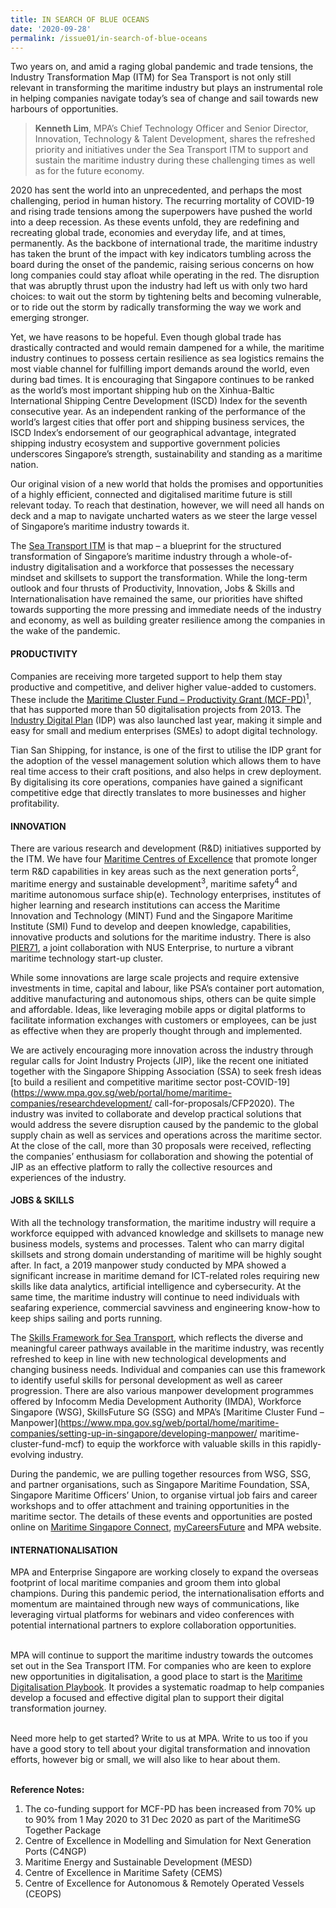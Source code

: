 ```yaml
---
title: IN SEARCH OF BLUE OCEANS
date: '2020-09-28'
permalink: /issue01/in-search-of-blue-oceans
---
```

Two years on, and amid a raging global pandemic and trade tensions, the Industry Transformation Map (ITM) for Sea Transport is not only still relevant in transforming the maritime industry but plays an instrumental role in helping companies navigate today’s sea of change and sail towards new harbours of opportunities.

> **Kenneth Lim**, MPA’s Chief Technology Officer and Senior Director, Innovation, Technology & Talent Development, shares the refreshed priority and initiatives under the Sea Transport ITM to support and sustain the maritime industry during these challenging times as well as for the future economy. 

2020 has sent the world into an unprecedented, and perhaps the most challenging, period in human history. The recurring mortality of COVID-19 and rising trade tensions among the superpowers have pushed the world into a deep recession. As these events unfold, they are redefining and recreating global trade, economies and everyday life, and
at times, permanently. As the backbone of international trade, the maritime industry has taken the brunt of the impact with key indicators tumbling across the board during the
onset of the pandemic, raising serious concerns on how long companies could stay afloat while operating in the red. The disruption that was abruptly thrust upon the industry had left us with only two hard choices: to wait out the storm by tightening belts and becoming
vulnerable, or to ride out the storm by radically transforming the way we work and emerging stronger.

Yet, we have reasons to be hopeful. Even though global trade has drastically contracted and would remain dampened for a while, the maritime industry continues to possess certain resilience as sea logistics remains the most viable channel for fulfilling import demands around the world, even during bad times. It is encouraging that Singapore
continues to be ranked as the world’s most important shipping hub on the Xinhua-Baltic International Shipping Centre Development (ISCD) Index for the seventh consecutive year. As an independent ranking of the performance of the world’s largest cities that offer port and shipping business services, the ISCD Index’s endorsement of our geographical
advantage, integrated shipping industry ecosystem and supportive government policies underscores Singapore’s strength, sustainability and standing as a maritime nation.

Our original vision of a new world that holds the promises and opportunities of a highly efficient, connected and digitalised maritime future is still relevant today. To reach that destination, however, we will need all hands on deck and a map to navigate uncharted waters as we steer the large vessel of Singapore’s maritime industry towards it.

The [Sea Transport ITM](https://www.mpa.gov.sg/web/portal/home/maritime-singapore/industrytransformation) is that map – a blueprint for the structured transformation of Singapore’s maritime industry through a whole-of-industry digitalisation and a workforce that possesses the necessary mindset and skillsets to support the transformation. While the long-term outlook and four thrusts of Productivity, Innovation, Jobs & Skills and Internationalisation have remained the same, our priorities have shifted towards  supporting the more pressing and immediate needs of the industry and economy, as well as building greater resilience among the companies in the wake of the pandemic.

#### PRODUCTIVITY
Companies are receiving more targeted support to help them stay productive and competitive, and deliver higher value-added to customers. These include the [Maritime Cluster Fund – Productivity Grant (MCF-PD)](https://www.mpa.gov.sg/web/portal/home/maritime-companies/setting-up-in-singapore/developing-manpower/maritime-cluster-fund-mcf)<sup>1</sup>, that has supported more than 50 digitalisation projects from 2013. The [Industry Digital Plan](https://www.mpa.gov.sg/web/portal/home/maritime-companies/research-development/industry-digital-plan) (IDP) was also launched last year, making it simple and easy for small and medium enterprises (SMEs) to adopt digital technology.

Tian San Shipping, for instance, is one of the first to utilise the IDP grant for the adoption of the vessel management solution which allows them to have real time access to their craft positions, and also helps in crew deployment. By digitalising its core operations,
companies have gained a significant competitive edge that directly translates to more businesses and higher profitability.

#### INNOVATION
There are various research and development (R&D) initiatives supported by the ITM. We have four [Maritime Centres of Excellence](https://www.maritimeinstitute.sg/Programmes-Initiatives?tabs=smicoe#tabs2) that promote longer term R&D capabilities in key areas such as the next generation ports<sup>2</sup>, maritime energy and sustainable development<sup>3</sup>, maritime safety<sup>4</sup> and maritime autonomous surface ship(e). Technology enterprises, institutes of higher learning and research institutions can access the Maritime Innovation and Technology (MINT) Fund and the Singapore Maritime Institute (SMI) Fund to develop and deepen knowledge, capabilities, innovative products and solutions for the maritime industry. There is also [PIER71](https://www.pier71.sg/), a joint collaboration with NUS Enterprise, to nurture a vibrant maritime technology start-up cluster.

While some innovations are large scale projects and require extensive investments in time, capital and labour, like PSA’s container port automation, additive manufacturing and autonomous ships, others can be quite simple and affordable. Ideas, like leveraging mobile apps or digital platforms to facilitate information exchanges with customers or
employees, can be just as effective when they are properly thought through and
implemented. 

We are actively encouraging more innovation across the industry through regular calls for Joint Industry Projects (JIP), like the recent one initiated together with the Singapore Shipping Association (SSA) to seek fresh ideas [to build a resilient and competitive maritime sector post-COVID-19](https://www.mpa.gov.sg/web/portal/home/maritime-companies/researchdevelopment/ call-for-proposals/CFP2020). The industry was invited to collaborate and develop practical solutions that would address the severe disruption caused by the pandemic to the global supply chain as well as services and operations across the maritime sector. At the close of the call, more than 30 proposals were received, reflecting the companies’ enthusiasm for collaboration and showing the potential of JIP as an effective platform to rally the collective resources and experiences of the industry.

#### JOBS & SKILLS
With all the technology transformation, the maritime industry will require a workforce
equipped with advanced knowledge and skillsets to manage new business models, systems and processes. Talent who can marry digital skillsets and strong domain understanding of maritime will be highly sought after. In fact, a 2019 manpower study conducted by MPA showed a significant increase in maritime demand for ICT-related roles requiring new skills like data analytics, artificial intelligence and cybersecurity. At the same time, the maritime industry will continue to need individuals with seafaring experience, commercial savviness and engineering know-how to keep ships sailing and
ports running.

The [Skills Framework for Sea Transport](https://www.skillsfuture.sg/skills-framework/sea-transport), which reflects the diverse and meaningful career pathways available in the maritime industry, was recently refreshed to keep in line
with new technological developments and changing business needs. Individual and companies can use this framework to identify useful skills for personal development as well as career progression. There are also various manpower development programmes offered by Infocomm Media Development Authority (IMDA), Workforce Singapore (WSG), SkillsFuture SG (SSG) and MPA’s [Maritime Cluster Fund – Manpower](https://www.mpa.gov.sg/web/portal/home/maritime-companies/setting-up-in-singapore/developing-manpower/ maritime-cluster-fund-mcf)
to equip the workforce with valuable skills in this rapidly-evolving industry.

During the pandemic, we are pulling together resources from WSG, SSG, and partner organisations, such as Singapore Maritime Foundation, SSA, Singapore Maritime Officers’ Union, to organise virtual job fairs and career workshops and to offer attachment and training opportunities in the maritime sector. The details of these events and opportunities are posted online on [Maritime Singapore Connect](https://www.maritimesgconnect.com/), [myCareersFuture](https://www.wsg.gov.sg/SGUnitedTraineeships-Trainees.html) and MPA website.

#### INTERNATIONALISATION

MPA and Enterprise Singapore are working closely to expand the overseas footprint of local maritime companies and groom them into global champions. During this pandemic period, the internationalisation efforts and momentum are maintained through new
ways of communications, like leveraging virtual platforms for webinars and video conferences with potential international partners to explore collaboration opportunities.

\
MPA will continue to support the maritime industry towards the outcomes set out in the Sea Transport ITM. For companies who are keen to explore new opportunities in digitalisation, a good place to start is the [Maritime Digitalisation Playbook](https://www.mpa.gov.sg/web/portal/home/maritime-companies/research-development/maritime-digitalisationplaybook). It provides a systematic roadmap to help companies develop a focused and effective digital plan to support their digital transformation journey.

\
Need more help to get started? Write to us at MPA. Write to us too if you have a good
story to tell about your digital transformation and innovation efforts, however big or small, we will also like to hear about them.

\
**Reference Notes:**
1. The co-funding support for MCF-PD has been increased from 70% up to 90% from 1 May 2020 to 31 Dec 2020 as part of the MaritimeSG Together Package
2. Centre of Excellence in Modelling and Simulation for Next Generation Ports (C4NGP)
3. Maritime Energy and Sustainable Development (MESD)
4. Centre of Excellence in Maritime Safety (CEMS) 
5. Centre of Excellence for Autonomous & Remotely Operated Vessels (CEOPS)